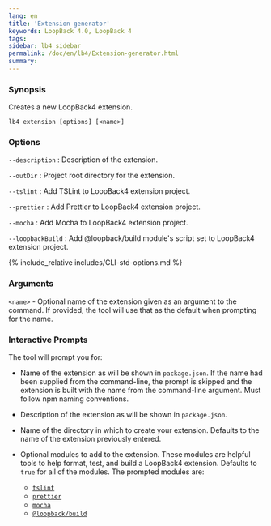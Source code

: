 ```yaml
---
lang: en
title: 'Extension generator'
keywords: LoopBack 4.0, LoopBack 4
tags:
sidebar: lb4_sidebar
permalink: /doc/en/lb4/Extension-generator.html
summary:
---
```


### Synopsis

Creates a new LoopBack4 extension.

```
lb4 extension [options] [<name>]
```

### Options

`--description` : Description of the extension.

`--outDir` : Project root directory for the extension.

`--tslint` : Add TSLint to LoopBack4 extension project.

`--prettier` : Add Prettier to LoopBack4 extension project.

`--mocha` : Add Mocha to LoopBack4 extension project.

`--loopbackBuild` : Add @loopback/build module's script set to LoopBack4
extension project.

{% include_relative includes/CLI-std-options.md %}

### Arguments

`<name>` - Optional name of the extension given as an argument to the command.
If provided, the tool will use that as the default when prompting for the name.

### Interactive Prompts

The tool will prompt you for:

* Name of the extension as will be shown in `package.json`. If the name had been
  supplied from the command-line, the prompt is skipped and the extension is
  built with the name from the command-line argument. Must follow npm naming
  conventions.

* Description of the extension as will be shown in `package.json`.

* Name of the directory in which to create your extension. Defaults to the name
  of the extension previously entered.

* Optional modules to add to the extension. These modules are helpful tools to
  help format, test, and build a LoopBack4 extension. Defaults to `true` for all
  of the modules. The prompted modules are:

  * [`tslint`](https://www.npmjs.com/package/tslint)
  * [`prettier`](https://www.npmjs.com/package/prettier)
  * [`mocha`](https://www.npmjs.com/package/mocha)
  * [`@loopback/build`](https://www.npmjs.com/package/@loopback/build)
